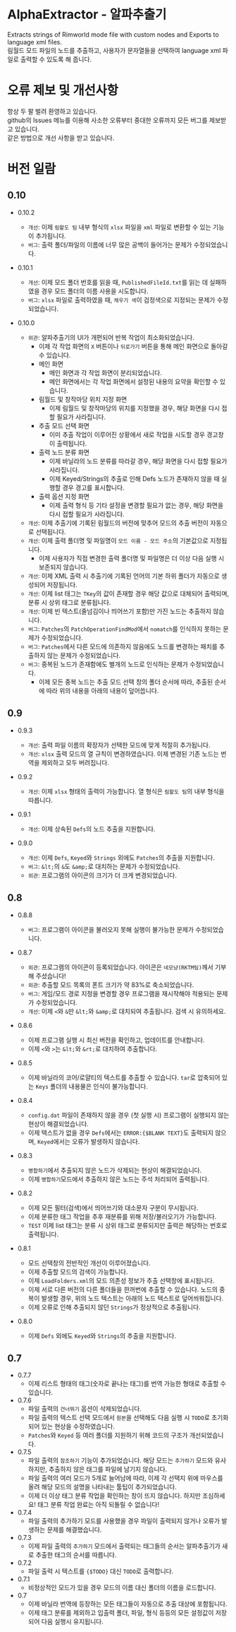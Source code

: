 # AlphaExtractor - 알파추출기
Extracts strings of Rimworld mode file with custom nodes and Exports to language xml files.  
림월드 모드 파일의 노드를 추출하고, 사용자가 문자열들을 선택하여 language xml 파일로 출력할 수 있도록 해 줍니다.

# 오류 제보 및 개선사항
항상 두 팔 벌려 환영하고 있습니다.  
github의 Issues 메뉴를 이용해 사소한 오류부터 중대한 오류까지 모든 버그를 제보받고 있습니다.  
같은 방법으로 개선 사항을 받고 있습니다.  

# 버전 일람
## 0.10
* 0.10.2
  * `개선`: 이제 `림왈도 팀` 내부 형식의 `xlsx` 파일을 `xml` 파일로 변환할 수 있는 기능이 추가됩니다. 
  * `버그`: 출력 폴더/파일의 이름에 너무 많은 공백이 들어가는 문제가 수정되었습니다.

* 0.10.1
  * `개선`: 이제 모드 폴더 번호를 읽을 때, `PublishedFileId.txt`를 읽는 데 실패하였을 경우 모드 폴더의 이름 사용을 시도합니다.
  * `버그`: `xlsx` 파일로 출력하였을 때, `채우기 색`이 검정색으로 지정되는 문제가 수정되었습니다.

* 0.10.0
  * `외관`: 알파추출기의 UI가 개편되어 반복 작업이 최소화되었습니다.
    * 이제 각 작업 화면의 `X` 버튼이나 `뒤로가기` 버튼을 통해 메인 화면으로 돌아갈 수 있습니다.
    * 메인 화면
        * 메인 화면과 각 작업 화면이 분리되었습니다.
        * 메인 화면에서는 각 작업 화면에서 설정된 내용의 요약을 확인할 수 있습니다.
    * 림월드 및 창작마당 위치 지정 화면
        * 이제 림월드 및 창작마당의 위치를 지정했을 경우, 해당 화면을 다시 접할 필요가 사라집니다.
    * 추출 모드 선택 화면
        * 이미 추출 작업이 이루어진 상황에서 새로 작업을 시도할 경우 경고창이 출력됩니다.
    * 출력 노드 분류 화면
        * 이제 바닐라의 노드 분류를 따라갈 경우, 해당 화면을 다시 접할 필요가 사라집니다.
        * 이제 Keyed/Strings의 추출로 인해 Defs 노드가 존재하지 않을 때 실행할 경우 경고를 표시합니다.
    * 출력 옵션 지정 화면
        * 이제 출력 형식 등 기타 설정을 변경할 필요가 없는 경우, 해당 화면을 다시 접할 필요가 사라집니다.
  * `개선`: 이제 추출기에 기록된 림월드의 버전에 맞추어 모드의 추출 버전이 자동으로 선택됩니다.
  * `개선`: 이제 출력 폴더명 및 파일명이 `모드 이름 - 모드 주소`의 기본값으로 지정됩니다.
    * 이제 사용자가 직접 변경한 출력 폴더명 및 파일명은 더 이상 다음 실행 시 보존되지 않습니다.
  * `개선`: 이제 XML 출력 시 추출기에 기록된 언어의 기본 하위 폴더가 자동으로 생성되어 저장됩니다.
  * `개선`: 이제 list 태그는 `TKey`의 값이 존재할 경우 해당 값으로 대체되어 출력되며, 분류 시 상위 태그로 분류됩니다.
  * `개선`: 이제 빈 텍스트(줄넘김이나 띄어쓰기 포함)만 가진 노드는 추출하지 않습니다.
  * `버그`: `Patches`의 `PatchOperationFindMod`에서 `nomatch`를 인식하지 못하는 문제가 수정되었습니다.
  * `버그`: `Patches`에서 다른 모드에 의존하지 않음에도 노드를 변경하는 패치를 추출하지 않는 문제가 수정되었습니다.
  * `버그`: 중복된 노드가 존재함에도 별개의 노드로 인식하는 문제가 수정되었습니다.
    * 이제 모든 중복 노드는 추출 모드 선택 창의 폴더 순서에 따라, 추출된 순서에 따라 위의 내용을 아래의 내용이 덮어씁니다.
  
## 0.9
* 0.9.3
  * `개선`: 출력 파일 이름의 확장자가 선택한 모드에 맞게 적절히 추가됩니다.
  * `개선`: `xlsx` 출력 모드의 열 규칙이 변경하였습니다. 이제 변경된 기존 노드는 번역을 제외하고 모두 버려집니다. 

* 0.9.2
  * `개선`: 이제 `xlsx` 형태의 출력이 가능합니다. 열 형식은 `림왈도 팀`의 내부 형식을 따릅니다. 
  
* 0.9.1
  * `개선`: 이제 상속된 `Defs`의 노드 추출을 지원합니다. 

* 0.9.0
  * `개선`: 이제 `Defs`, `Keyed`와 `Strings` 외에도 `Patches`의 추출을 지원합니다. 
  * `버그`: `&lt;`의 `&`도 `&amp;`로 대치하는 문제가 수정되었습니다.
  * `외관`: 프로그램의 아이콘의 크기가 더 크게 변경되었습니다.

## 0.8

* 0.8.8
  * `버그`: 프로그램이 아이콘을 불러오지 못해 실행이 불가능한 문제가 수정되었습니다.

* 0.8.7
  * `외관`: 프로그램의 아이콘이 등록되었습니다. 아이콘은 `네모냥(RKTM팀)`께서 기부해 주셨습니다!
  * `외관`: 추출할 모드 목록의 폰트 크기가 약 83%로 축소되었습니다.
  * `버그`: 게임/모드 경로 지정을 변경할 경우 프로그램을 재시작해야 적용되는 문제가 수정되었습니다.
  * `개선`: 이제 `<`와 `&`만 `&lt;`와 `&amp;`로 대치되여 추출됩니다. 검색 시 유의하세요.


* 0.8.6
  * 이제 프로그램 실행 시 최신 버전을 확인하고, 업데이트를 안내합니다.
  * 이제 `<`와 `>`는 `&lt;`와 `&rt;`로 대치하여 추출합니다.

* 0.8.5
  * 이제 바닐라의 코어/로얄티의 텍스트를 추출할 수 있습니다. `tar`로 압축되어 있는 `Keys` 폴더의 내용물은 인식이 불가능합니다.

* 0.8.4
  * `config.dat` 파일이 존재하지 않을 경우 (첫 실행 시) 프로그램이 실행되지 않는 현상이 해결되었습니다.
  * 이제 텍스트가 없을 경우 `Defs`에서는 `ERROR:{$BLANK TEXT}`도 출력되지 않으며, `Keyed`에서는 오류가 발생하지 않습니다. 

* 0.8.3
  * `병합하기`에서 추출되지 않은 노드가 삭제되는 현상이 해결되었습니다.  
  * 이제 `병합하기`모드에서 추출하지 않은 노드는 주석 처리되어 출력됩니다.

* 0.8.2
  * 이제 모든 필터(검색)에서 띄어쓰기와 대소문자 구분이 무시됩니다.  
  * 이제 분류한 태그 작업을 추후 재분류를 위해 저장/불러오기가 가능합니다.  
  * `TEST` 이제 list 태그는 분류 시 상위 태그로 분류되지만 출력은 해당하는 번호로 출력됩니다.  

* 0.8.1
  * 모드 선택창의 전반적인 개선이 이루어졌습니다.  
  * 이제 추출할 모드의 검색이 가능합니다.  
  * 이제 `LoadFolders.xml`의 모드 의존성 정보가 추출 선택창에 표시됩니다.  
  * 이제 서로 다른 버전의 다른 폴더들을 한꺼번에 추출할 수 있습니다. 노드의 중복이 발생할 경우, 위의 노드 텍스트는 아래의 노드 텍스트로 덮어씌워집니다.  
  * 이제 오류로 인해 추출되지 않던 `Strings`가 정상적으로 추출됩니다.  
  
* 0.8.0
  * 이제 `Defs` 외에도 `Keyed`와 `Strings`의 추출을 지원합니다. 

## 0.7
* 0.7.7
  * 이제 리스트 형태의 태그(숫자로 끝나는 태그)를 번역 가능한 형태로 추출할 수 있습니다. 
* 0.7.6
  * 파일 출력의 `건너뛰기` 옵션이 삭제되었습니다.  
  * 파일 출력의 텍스트 선택 모드에서 `원본`을 선택해도 다음 실행 시 `TODO`로 초기화되어 있는 현상을 수정하였습니다.  
  * `Patches`와 `Keyed` 등 여러 폴더를 지원하기 위해 코드의 구조가 개선되었습니다.  
* 0.7.5
  * 파일 출력의 `참조하기` 기능이 추가되었습니다. 해당 모드는 `추가하기` 모드와 유사하지만, 추출하지 않은 태그를 파일에 남기지 않습니다.  
  * 파일 출력의 여러 모드가 5개로 늘어남에 따라, 이제 각 선택지 위에 마우스를 올려 해당 모드의 설명을 나타내는 툴팁이 추가되었습니다.  
  * 이제 더 이상 태그 분류 작업을 확인하는 창이 뜨지 않습니다. 하지만 조심하세요! 태그 분류 작업 완료는 아직 되돌릴 수 없습니다!  
* 0.7.4
  * 파일 출력의 추가하기 모드를 사용했을 경우 파일이 출력되지 않거나 오류가 발생하는 문제를 해결했습니다.
* 0.7.3
  * 이제 파일 출력의 `추가하기` 모드에서 출력되는 태그들의 순서는 알파추출기가 새로 추출한 태그의 순서를 따릅니다.
* 0.7.2
  * 파일 출력 시 텍스트를 `{$TODO}` 대신 `TODO`로 출력합니다.  
* 0.7.1
  * 비정상적인 모드가 있을 경우 모드의 이름 대신 폴더의 이름을 로드합니다.
* 0.7
  * 이제 바닐라 번역에 등장하는 모든 태그들이 자동으로 추출 대상에 포함됩니다.  
  * 이제 태그 분류를 제외하고 입출력 폴더, 파일, 형식 등등의 모든 설정값이 저장되어 다음 실행시 유지됩니다.  

